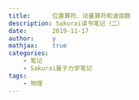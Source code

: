 ```yaml
---
title:      位置算符、动量算符和波函数
description: Sakurai读书笔记（二）
date:       2019-11-17
author:     y
mathjax:    true
categories:
    - 笔记
    - Sakurai量子力学笔记
tags:
    - 物理
---
```



